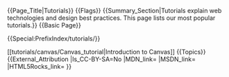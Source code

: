{{Page_Title|Tutorials}}
{{Flags}}
{{Summary_Section|Tutorials explain web technologies and design best practices. This page lists our most popular tutorials.}}
{{Basic Page}}

{{Special:PrefixIndex/tutorials/}}

[[tutorials/canvas/Canvas_tutorial|Introduction to Canvas]]
{{Topics}}
{{External_Attribution
|Is_CC-BY-SA=No
|MDN_link=
|MSDN_link=
|HTML5Rocks_link=
}}